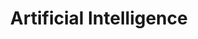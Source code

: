 ---
title: "Artificial Intelligence"
summary: "A series of articles dealing with Artificial Intelligence (AI) and the challenges for human society resulting from it."
cover: "artificial-intelligence.jpg"
coverAttribution: "Alex Knight"
coverAttributionURL: "https://unsplash.com/photos/2EJCSULRwC8"
---